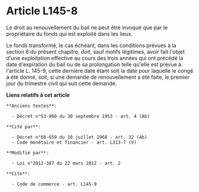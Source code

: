 # Article L145-8

Le droit au renouvellement du bail ne peut être invoqué que par le propriétaire du fonds qui est exploité dans les lieux. 

Le fonds transformé, le cas échéant, dans les conditions prévues à la section 8 du présent chapitre, doit, sauf motifs
légitimes, avoir fait l'objet d'une exploitation effective au cours des trois années qui ont précédé la date d'expiration du
bail ou de sa prolongation telle qu'elle est prévue à l'article L. 145-9, cette dernière date étant soit la date pour
laquelle le congé a été donné, soit, si une demande de renouvellement a été faite, le premier jour du trimestre civil qui
suit cette demande.

**Liens relatifs à cet article**

	**Anciens textes**:

	  - Décret n°53-960 du 30 septembre 1953 - art. 4 (Ab)

	**Cité par**:

	  - Décret n°68-659 du 10 juillet 1968 - art. 32 (Ab)
	  - Code monétaire et financier - art. L313-7 (V)

	**Modifié par**:

	  - Loi n°2012-387 du 22 mars 2012 - art. 2

	**Cite**:

	  - Code de commerce - art. L145-9
